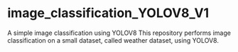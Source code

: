 # image_classification_YOLOV8_V1
A simple image classification using YOLOV8
This repository performs image classification on a small dataset, called weather dataset, using YOLOV8.
